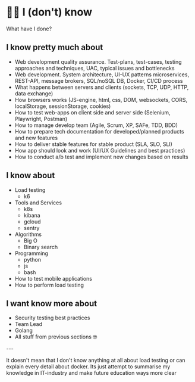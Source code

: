 # 👨‍🎓 I (don't) know

What have I done?

## I know pretty much about

* Web development quality assurance. Test-plans, test-cases, testing approaches and techniques, UAC, typical issues and bottlenecks
* Web development.  System architecture, UI-UX patterns microservices, REST-API, message brokers, SQL/noSQL DB, Docker, CI/CD process
* What happens between servers and clients (sockets, TCP, UDP, HTTP, data exchange)
* How browsers works (JS-engine, html, css, DOM, websockets, CORS, localStorage, sessionStorage, cookies)
* How to test web-apps on client side and server side (Selenium, Playwright, Postman)
* How to manage develop team (Agile, Scrum, XP, SAFe, TDD, BDD)
* How to prepare tech documentation for developed/planned products and new features
* How to deliver stable features for stable product (SLA, SLO, SLI)
* How app should look and work (UI/UX Guidelines and best practices)
* How to conduct a/b test and implement new changes based on results

## I know about

* Load testing
  * k6
* Tools and Services
  * k8s
  * kibana
  * gcloud
  * sentry
* Algorithms
  * Big O
  * Binary search
* Programming
  * python
  * js
  * bash
* How to test mobile applications
* How to perform load testing

## I want know more about

* Security testing best practices
* Team Lead
* Golang
* All stuff from previous sections 🤓

\---

It doesn't mean that I don't know anything at all about load testing or can explain every detail about docker. Its just attempt to summarise my knowledge in IT-industry and make future education ways more clear
